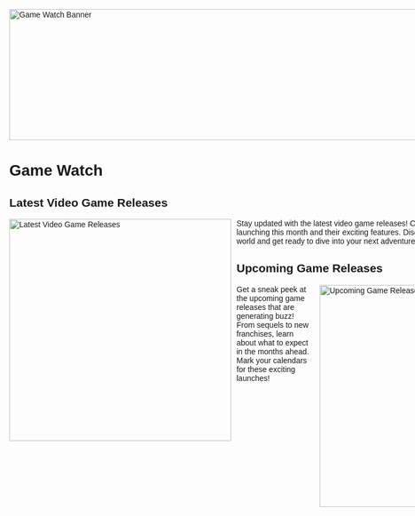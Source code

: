 <!DOCTYPE html>
<html lang="en">
<head>
    <meta charset="UTF-8">
    <meta name="viewport" content="width=device-width, initial-scale=1.0">
    <title>Game Watch - Stay Ahead of the World of Video Games</title>
    <link rel="stylesheet" href="styles.css">
</head>
<body>
    <div class="container" style="width:960px; margin:auto; font-family:sans-serif;">
        <img src="path/to/your-960x236-image.jpg" alt="Game Watch Banner" style="width:960px; height:236px;">
        <h1>Game Watch</h1>
        <h2>Latest Video Game Releases</h2>
        <img src="path/to/latest-releases-image.jpg" alt="Latest Video Game Releases" style="float:left; margin-right:10px; width:400px; height:400px;">
        <p>Stay updated with the latest video game releases! Check out the most anticipated titles launching this month and their exciting features. Discover what's new in the gaming world and get ready to dive into your next adventure.</p>
       <h2>Upcoming Game Releases</h2>
        <img src="path/to/upcoming-releases-image.jpg" alt="Upcoming Game Releases" style="float:right; margin-left:10px; width:400px; height:400px;">
        <p>Get a sneak peek at the upcoming game releases that are generating buzz! From sequels to new franchises, learn about what to expect in the months ahead. Mark your calendars for these exciting launches!</p>
    </div>
</body>
</html>
